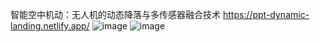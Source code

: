 智能空中机动：无人机的动态降落与多传感器融合技术
https://ppt-dynamic-landing.netlify.app/
![image](https://github.com/user-attachments/assets/b8cd561a-b75a-42cc-9cb4-b3d92220ef9b)
![image](https://github.com/user-attachments/assets/8641d17c-7f1d-4654-b87b-0cd5f34919df)
